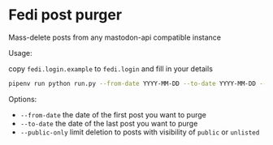 # Fedi post purger

Mass-delete posts from any mastodon-api compatible instance

Usage:

copy `fedi.login.example` to `fedi.login` and fill in your details

```bash
pipenv run python run.py --from-date YYYY-MM-DD --to-date YYYY-MM-DD --public-only
```

Options:

- `--from-date` the date of the first post you want to purge
- `--to-date` the date of the last post you want to purge
- `--public-only` limit deletion to posts with visibility of `public` or `unlisted`
